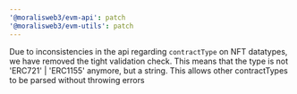 ```yaml
---
'@moralisweb3/evm-api': patch
'@moralisweb3/evm-utils': patch
---
```


Due to inconsistencies in the api regarding `contractType` on NFT datatypes, we have removed the tight validation check. This means that the type is not 'ERC721' | 'ERC1155' anymore, but a string. This allows other contractTypes to be parsed without throwing errors

